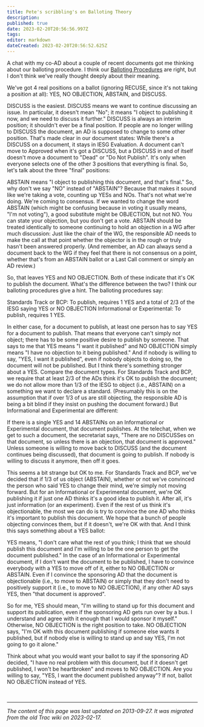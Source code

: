 ```yaml
---
title: Pete's scribbling's on Balloting Theory
description: 
published: true
date: 2023-02-20T20:56:56.997Z
tags: 
editor: markdown
dateCreated: 2023-02-20T20:56:52.625Z
---
```


 A chat with my co-AD about a couple of recent documents got me thinking about our balloting procedure. I think our [Balloting Procedures](http://www.ietf.org/iesg/voting-procedures.html) are right, but I don't think we've really thought deeply about their meaning.

We've got 4 real positions on a ballot (ignoring RECUSE, since it's not taking a position at all): YES, NO OBJECTION, ABSTAIN, and DISCUSS.

DISCUSS is the easiest. DISCUSS means we want to continue discussing an issue. In particular, it doesn't mean "No"; it means "I object to publishing it now, and we need to discuss it further." DISCUSS is always an interim position; it shouldn't ever be a final position. If people are no longer willing to DISCUSS the document, an AD is supposed to change to some other position. That's made clear in our document states: While there's a DISCUSS on a document, it stays in IESG Evaluation. A document can't move to Approved when it's got a DISCUSS, but a DISCUSS in and of itself doesn't move a document to "Dead" or "Do Not Publish". It's only when everyone selects one of the other 3 positions that everything is final. So, let's talk about the three "final" positions:

ABSTAIN means "I object to publishing this document, and that's final." So, why don't we say "NO" instead of "ABSTAIN"? Because that makes it sound like we're taking a vote, counting up YESs and NOs. That's not what we're doing. We're coming to consensus. If we wanted to change the word ABSTAIN (which might be confusing because in voting it usually means, "I'm not voting"), a good substitute might be OBJECTION, but not NO. You can state your objection, but you don't get a vote. ABSTAIN should be treated identically to someone continuing to hold an objection in a WG after much discussion: Just like the chair of the WG, the responsible AD needs to make the call at that point whether the objector is in the rough or truly hasn't been answered properly. (And remember, an AD can always send a document back to the WG if they feel that there is not consensus on a point, whether that's from an ABSTAIN ballot or a Last Call comment or simply an AD review.)

So, that leaves YES and NO OBJECTION. Both of these indicate that it's OK to publish the document. What's the difference between the two? I think our balloting procedures give a hint. The balloting procedures say:

Standards Track or BCP: To publish, requires 1 YES and a total of 2/3 of the IESG saying YES or NO OBJECTION Informational or Experimental: To publish, requires 1 YES.

In either case, for a document to publish, at least one person has to say YES for a document to publish. That means that everyone can't simply not object; there has to be some positive desire to publish by someone. That says to me that YES means "I want it published" and NO OBJECTION simply means "I have no objection to it being published." And if nobody is willing to say, "YES, I want it published", even if nobody objects to doing so, the document will not be published. But I think there's something stronger about a YES. Compare the document types. For Standards Track and BCP, we require that at least 2/3 of the ADs think it's OK to publish the document; we do not allow more than 1/3 of the IESG to object (i.e., ABSTAIN) on a something we want to declare a standard. (Presumably this is on the assumption that if over 1/3 of us are still objecting, the responsible AD is being a bit blind if they insist on pushing the document forward.) But Informational and Experimental are different:

If there is a single YES and 14 ABSTAINs on an Informational or Experimental document, that document publishes. At the telechat, when we get to such a document, the secretariat says, "There are no DISCUSSes on that document, so unless there is an objection, that document is approved." Unless someone is willing to move back to DISCUSS (and the document continues being discussed), that document is going to publish. If nobody is willing to discuss it anymore, then off it goes.

This seems a bit strange but OK to me. For Standards Track and BCP, we've decided that if 1/3 of us object (ABSTAIN), whether or not we've convinced the person who said YES to change their mind, we're simply not moving forward. But for an Informational or Experimental document, we're OK publishing it if just one AD thinks it's a good idea to publish it. After all, it's just information (or an experiment). Even if the rest of us think it's objectionable, the most we can do is try to convince the one AD who thinks it's important to publish this document. We hope that a bunch of people objecting convinces them, but if it doesn't, we're OK with that. And I think this says something about a YES ballot:

YES means, "I don't care what the rest of you think; I think that we should publish this document and I'm willing to be the one person to get the document published." In the case of an Informational or Experimental document, if I don't want the document to be published, I have to convince everybody with a YES to move off of it, either to NO OBJECTION or ABSTAIN. Even if I convince the sponsoring AD that the document is objectionable (i.e., to move to ABSTAIN) or simply that they don't need to positively support it (i.e., to move to NO OBJECTION), if any other AD says YES, then "that document is approved".

So for me, YES should mean, "I'm willing to stand up for this document and support its publication, even if the sponsoring AD gets run over by a bus. I understand and agree with it enough that I would sponsor it myself." Otherwise, NO OBJECTION is the right position to take. NO OBJECTION says, "I'm OK with this document publishing if someone else wants it published, but if nobody else is willing to stand up and say YES, I'm not going to go it alone."

Think about what you would want your ballot to say if the sponsoring AD decided, "I have no real problem with this document, but if it doesn't get published, I won't be heartbroken" and moves to NO OBJECTION. Are you willing to say, "YES, I want the document published anyway"? If not, ballot NO OBJECTION instead of YES. 

&nbsp;
&nbsp;
&nbsp;

---

*The content of this page was last updated on 2013-09-27. It was migrated from the old Trac wiki on 2023-02-17.*